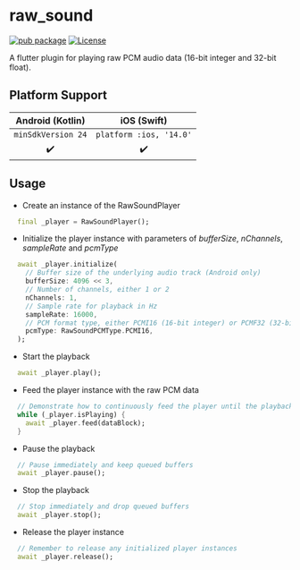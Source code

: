# raw_sound
[![pub package](https://img.shields.io/badge/pub-0.3.0-yellowgreen)](https://pub.dev/packages/raw_sound)
[![License](https://img.shields.io/badge/License-Apache%202.0-yellowgreen.svg)](https://opensource.org/licenses/Apache-2.0)

A flutter plugin for playing raw PCM audio data (16-bit integer and 32-bit float).

## Platform Support

| __Android__ (Kotlin) | __iOS__ (Swift) |
|:-------:|:---:|
| ```minSdkVersion 24``` | ```platform :ios, '14.0'``` |
|    ✔️    |  ✔️  |

## Usage

- Create an instance of the RawSoundPlayer
```dart
  final _player = RawSoundPlayer();
```
- Initialize the player instance with parameters of _bufferSize_, _nChannels_, _sampleRate_ and _pcmType_
```dart
  await _player.initialize(
    // Buffer size of the underlying audio track (Android only)
    bufferSize: 4096 << 3,
    // Number of channels, either 1 or 2
    nChannels: 1,
    // Sample rate for playback in Hz
    sampleRate: 16000,
    // PCM format type, either PCMI16 (16-bit integer) or PCMF32 (32-bit float)
    pcmType: RawSoundPCMType.PCMI16,
  );
```
- Start the playback
```dart
  await _player.play();
```
- Feed the player instance with the raw PCM data
```dart
  // Demonstrate how to continuously feed the player until the playback is paused/stopped
  while (_player.isPlaying) {
    await _player.feed(dataBlock);
  }
```
- Pause the playback
```dart
  // Pause immediately and keep queued buffers
  await _player.pause();
```
- Stop the playback
```dart
  // Stop immediately and drop queued buffers
  await _player.stop();
```
- Release the player instance
```dart
  // Remember to release any initialized player instances
  await _player.release();
```
